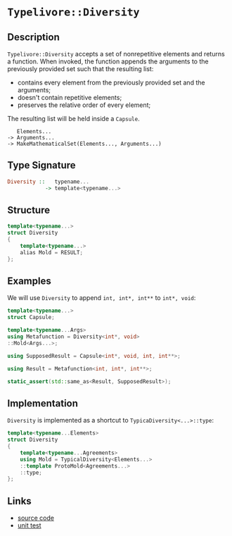 <!-- Copyright 2024 Feng Mofan
SPDX-License-Identifier: Apache-2.0 -->

# `Typelivore::Diversity`

## Description

`Typelivore::Diversity` accepts a set of nonrepetitive elements and returns a function.
When invoked, the function appends the arguments to the previously provided set such that the resulting list:

- contains every element from the previously provided set and the arguments;
- doesn't contain repetitive elements;
- preserves the relative order of every element;

The resulting list will be held inside a `Capsule`.

<pre><code>   Elements...
-> Arguments...
-> MakeMathematicalSet(Elements..., Arguments...)</code></pre>

## Type Signature

```Haskell
Diversity ::   typename...
            -> template<typename...>
```

## Structure

```C++
template<typename...>
struct Diversity
{
    template<typename...>
    alias Mold = RESULT;
};
```

## Examples

We will use `Diversity` to append `int, int*, int**` to `int*, void`:

```C++
template<typename...>
struct Capsule;

template<typename...Args>
using Metafunction = Diversity<int*, void>
::Mold<Args...>;

using SupposedResult = Capsule<int*, void, int, int**>;

using Result = Metafunction<int, int*, int**>;

static_assert(std::same_as<Result, SupposedResult>);
```

## Implementation

`Diversity` is implemented as a shortcut to `TypicaDiversity<...>::type`:

```C++
template<typename...Elements>
struct Diversity
{
    template<typename...Agreements>
    using Mold = TypicalDiversity<Elements...>
    ::template ProtoMold<Agreements...>
    ::type;
};
```

## Links

- [source code](../../../../conceptrodon/descend/typelivore/diversity.hpp)
- [unit test](../../../../tests/unit/metafunctions/typelivore/diversity.test.hpp)
